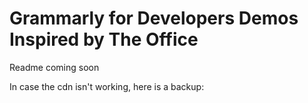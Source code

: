 # Grammarly for Developers Demos Inspired by The Office

Readme coming soon

In case the cdn isn't working, here is a backup:
<script src="https://cdn.jsdelivr.net/npm/@grammarly/editor-sdk@2.3.11/lib/index.iife.js?clientId=YOUR_CLIENT_ID"></script>
